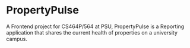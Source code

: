 # PropertyPulse
A Frontend project for CS464P/564 at PSU, PropertyPulse is a Reporting application that shares the current health of properties on a university campus.
